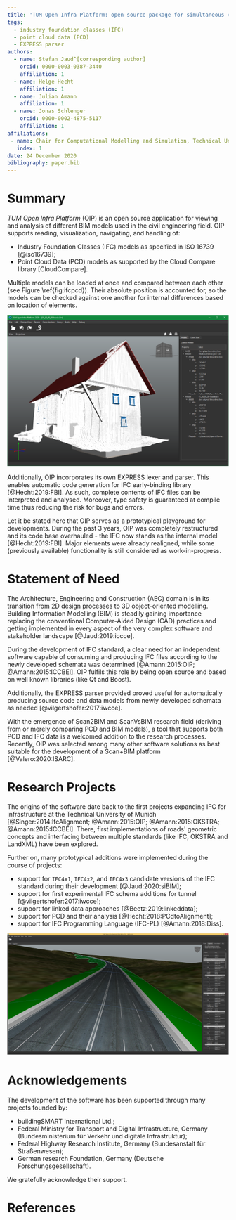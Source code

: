 ```yaml
---
title: 'TUM Open Infra Platform: open source package for simultaneous viewing and analysis of digital models in the civil engineering domain'
tags:
  - industry foundation classes (IFC)
  - point cloud data (PCD)
  - EXPRESS parser
authors:
  - name: Stefan Jaud^[corresponding author]
    orcid: 0000-0003-0387-3440
    affiliation: 1
  - name: Helge Hecht
    affiliation: 1
  - name: Julian Amann
    affiliation: 1
  - name: Jonas Schlenger
    orcid: 0000-0002-4875-5117
    affiliation: 1
affiliations:
 - name: Chair for Computational Modelling and Simulation, Technical University of Munich
   index: 1
date: 24 December 2020
bibliography: paper.bib
---
```


# Summary

*TUM Open Infra Platform* (OIP) is an open source application for
 viewing and analysis of different BIM models used in the civil engineering field.
OIP supports reading, visualization, navigating, and handling of:

- Industry Foundation Classes (IFC) models as specified in ISO 16739 [@iso16739];
- Point Cloud Data (PCD) models as supported by the Cloud Compare library [CloudCompare].

Multiple models can be loaded at once and compared between each other (see Figure \ref{fig:ifcpcd}).
Their absolute position is accounted for, so the models can be checked against one another for internal differences based on location of elements.

![A PCD model together with an IFC model loaded in OIP.\label{fig:ifcpcd}](../images/ifc_and_pcd.png)

Additionally, OIP incorporates its own EXPRESS lexer and parser.
This enables automatic code generation for IFC early-binding library [@Hecht:2019:FBI].
As such, complete contents of IFC files can be interpreted and analysed.
Moreover, type safety is guaranteed at compile time thus reducing the risk for bugs and errors.

Let it be stated here that OIP serves as a prototypical playground for developments.
During the past 3 years, OIP was completely restructured and its code base overhauled - the IFC now stands as the internal model [@Hecht:2019:FBI].
Major elements were already realigned, while some (previously available) functionality is still considered as work-in-progress.

# Statement of Need

The Architecture, Engineering and Construction (AEC) domain is in its transition from 2D design processes to 3D object-oriented modelling. 
Building Information Modelling (BIM) is steadily gaining importance replacing the conventional Computer-Aided Design (CAD) practices
 and getting implemented in every aspect of the very complex software and stakeholder landscape [@Jaud:2019:iccce].

During the development of IFC standard, a clear need for an independent software
 capable of consuming and producing IFC files according to the newly developed schemata was determined [@Amann:2015:OIP; @Amann:2015:ICCBEI].
OIP fulfils this role by being open source and based on well known libraries (like Qt and Boost).

Additionally, the EXPRESS parser provided proved useful for automatically producing
 source code and data models from newly developed schemata as needed [@vilgertshofer:2017:iwcce].

With the emergence of Scan2BIM and ScanVsBIM research field (deriving from or merely comparing PCD and BIM models),
 a tool that supports both PCD and IFC data is a welcomed addition to the research processes.
Recently, OIP was selected among many other software solutions as best suitable for the development of a Scan+BIM platform [@Valero:2020:ISARC].

# Research Projects

The origins of the software date back to the first projects expanding IFC for infrastructure
 at the Technical University of Munich [@Singer:2014:IfcAlignment; @Amann:2015:OIP; @Amann:2015:OKSTRA; @Amann:2015:ICCBEI].
There, first implementations of roads' geometric concepts and interfacing between multiple standards (like IFC, OKSTRA and LandXML) have been explored.

Further on, many prototypical additions were implemented during the course of projects:

- support for `IFC4x1`, `IFC4x2`, and `IFC4x3` candidate versions of the IFC standard during their development [@Jaud:2020:siBIM];
- support for first experimental IFC schema additions for tunnel [@vilgertshofer:2017:iwcce];
- support for linked data approaches [@Beetz:2019:linkeddata];
- support for PCD and their analysis [@Hecht:2018:PCdtoAlignment];
- support for IFC Programming Language (IFC-PL) [@Amann:2018:Diss].

![A view of road geometry on terrain's surface with clearly marked cuts and fills.](../images/Beta1_5_Windows8_1.png)

# Acknowledgements

The development of the software has been supported through many projects founded by:

- buildingSMART International Ltd.;
- Federal Ministry for Transport and Digital Infrastructure, Germany (Bundesministerium für Verkehr und digitale Infrastruktur);
- Federal Highway Research Institute, Germany (Bundesanstalt für Straßenwesen);
- German research Foundation, Germany (Deutsche Forschungsgesellschaft).

We gratefully acknowledge their support.

# References

